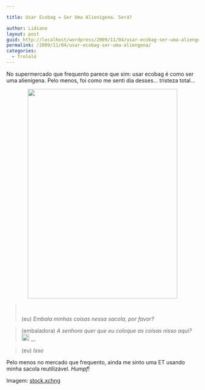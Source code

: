 ```yaml
---

title: Usar Ecobag = Ser Uma Alienígena. Será?

author: Lidiane
layout: post
guid: http://localhost/wordpress/2009/11/04/usar-ecobag-ser-uma-aliengena/
permalink: /2009/11/04/usar-ecobag-ser-uma-aliengena/
categories:
  - Trololó
---
```

No supermercado que frequento parece que sim: usar ecobag é como ser uma alienígena. Pelo menos, foi como me senti dia desses… tristeza total&#8230;

<p style="text-align: center;">
  <a href="http://www.trololodemulher.com.br/blog/wp-content/uploads/2010/12/ecobag.jpg"><img class="alignnone size-full wp-image-5585" title="ecobag" src="http://www.trololodemulher.com.br/blog/wp-content/uploads/2010/12/ecobag.jpg" alt="" width="392" height="550" /></a>
</p>

>  
> 
> (eu) _Embala minhas coisas nessa sacola, por favor?_

> (embaladora) _A senhora quer que eu coloque as coisas nisso aqui?_[_<img style="display: inline;" title="EmoticonSurprised" src="http://www.trololodemulher.com.br/blog/wp-content/uploads/2009/11/emoticonsurprised_thumb.gif" alt="EmoticonSurprised" width="20" height="18" />_](http://www.trololodemulher.com.br/blog/wp-content/uploads/2009/11/emoticonsurprised.gif) __

> (eu) _Isso![<img style="display: inline;" title="EmoticonEyebrow" src="http://www.trololodemulher.com.br/blog/wp-content/uploads/2009/11/emoticoneyebrow_thumb.gif" alt="EmoticonEyebrow" width="18" height="18" />](http://www.trololodemulher.com.br/blog/wp-content/uploads/2009/11/emoticoneyebrow.gif)_ 

Pelo menos no mercado que frequento, ainda me sinto uma ET usando minha sacola reutilizável. _Humpf_!

Imagem: [stock.xchng](http://www.sxc.hu/) 